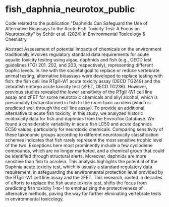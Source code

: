# fish_daphnia_neurotox_public
Code related to the publication "Daphnids Can Safeguard the Use of Alternative Bioassays to the Acute Fish Toxicity Test: A Focus on Neurotoxicity" by Schür et al. (2024) in Environmental Toxicology &amp; Chemistry.

Abstract
Assessment of potential impacts of chemicals on the environment traditionally involves regulatory standard data requirements for acute aquatic toxicity testing using algae, daphnids and fish (e.g., OECD test guidelines (TG) 201, 202, and 203, respectively), representing different trophic levels. In line with the societal goal to replace or reduce vertebrate animal testing, alternative bioassays were developed to replace testing with fish: the fish cell line RTgill-W1 acute toxicity assay (OECD TG249) and the zebrafish embryo acute toxicity test (zFET, OECD TG236). However, previous studies revealed the lower sensitivity of the RTgill-W1 cell line assay and zFET for some neurotoxic chemicals and allyl alcohol, which is presumably biotransformed in fish to the more toxic acrolein (which is predicted well through the cell line assay). To provide an additional alternative to acute fish toxicity, in this study, we analyzed historic ecotoxicity data for fish and daphnids from the EnviroTox Database. We found a considerable variability in acute fish LC50 and acute daphnids EC50 values, particularly for neurotoxic chemicals. Comparing sensitivity of these taxonomic groups according to different neurotoxicity classification schemes indicates that fish rarely represent the most sensitive trophic level of the two. Exceptions here most prominently include a few cyclodiene compounds, which are no longer marketed, and a chemical group that could be identified through structural alerts. Moreover, daphnids are more sensitive than fish to acrolein. This analysis highlights the potential of the Daphnia acute toxicity test, which is usually a standard regulatory data requirement, in safeguarding the environmental protection level provided by the RTgill-W1 cell line assay and the zFET. This research, rooted in decades of efforts to replace the fish acute toxicity test, shifts the focus from predicting fish toxicity 1-to-1 to emphasizing the protectiveness of alternative methods, paving the way for further eliminating vertebrate tests in environmental toxicology.
